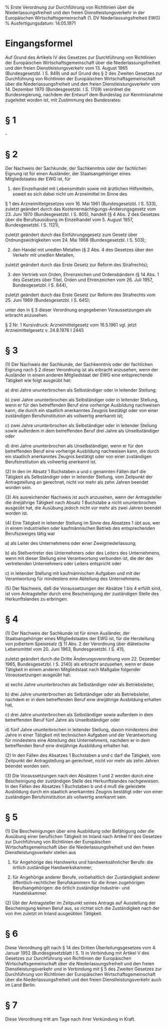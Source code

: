 % Erste Verordnung zur Durchführung von Richtlinien über die Niederlassungsfreiheit und den freien Dienstleistungsverkehr in der Europäischen Wirtschaftsgemeinschaft  (1. DV Niederlassungsfreiheit EWG)
% Ausfertigungsdatum: 14.05.1971
 
# Eingangsformel

Auf Grund des Artikels IV des Gesetzes zur Durchführung von Richtlinien der Europäischen Wirtschaftsgemeinschaft über die Niederlassungsfreiheit und den freien Dienstleistungsverkehr vom 13. August 1965 (Bundesgesetzbl. I S. 849) und auf Grund des § 2 des Zweiten Gesetzes zur Durchführung von Richtlinien der Europäischen Wirtschaftsgemeinschaft über die Niederlassungsfreiheit und den freien Dienstleistungsverkehr vom 14. Dezember 1970 (Bundesgesetzbl. I S. 1709) verordnet die Bundesregierung, nachdem der Entwurf dem Bundestag zur Kenntnisnahme zugeleitet worden ist, mit Zustimmung des Bundesrates:

# § 1

\-

# § 2

Der Nachweis der Sachkunde, der Sachkenntnis oder der fachlichen Eignung ist für einen Ausländer, der Staatsangehöriger eines Mitgliedstaates der EWG ist, für

1. den Einzelhandel mit Lebensmitteln sowie mit ärztlichen Hilfsmitteln, soweit es sich dabei nicht um Arzneimittel im Sinne des

§ 1 des Arzneimittelgesetzes vom 16. Mai 1961 (Bundesgesetzbl. I S. 533), zuletzt geändert durch das Kostenermächtigungs-Änderungsgesetz vom 23. Juni 1970 (Bundesgesetzbl. I S. 805), handelt (§ 4 Abs. 2 des Gesetzes über die Berufsausübung im Einzelhandel vom 5. August 1957, Bundesgesetzbl. I S. 1121),

zuletzt geändert durch das Einführungsgesetz zum Gesetz über Ordnungswidrigkeiten vom 24. Mai 1968 (Bundesgesetzbl. I S. 503);

2. den Handel mit unedlen Metallen (§ 2 Abs. 4 des Gesetzes über den Verkehr mit unedlen Metallen,

zuletzt geändert durch das Erste Gesetz zur Reform des Strafrechts);

3. den Vertrieb von Orden, Ehrenzeichen und Ordensbändern (§ 14 Abs. 1 des Gesetzes über Titel, Orden und Ehrenzeichen vom 26. Juli 1957, Bundesgesetzbl. I S. 844),

zuletzt geändert durch das Erste Gesetz zur Reform des Strafrechts vom 25. Juni 1969 (Bundesgesetzbl. I S. 645);

unter den in § 3 dieser Verordnung angegebenen Voraussetzungen als erbracht anzusehen.

§ 2 Nr. 1 Kursivdruck: Arzneimittelgesetz vom 16.5.1961 vgl. jetzt Arzneimittelgesetz v. 24.8.1976 I 2445

# § 3

(1) Der Nachweis der Sachkunde, der Sachkenntnis oder der fachlichen Eignung nach § 2 dieser Verordnung ist als erbracht anzusehen, wenn der Ausländer in einem anderen Mitgliedstaat der EWG eine entsprechende Tätigkeit wie folgt ausgeübt hat:

a) drei Jahre ununterbrochen als Selbständiger oder in leitender Stellung;

b) zwei Jahre ununterbrochen als Selbständiger oder in leitender Stellung, wenn er für den betreffenden Beruf eine vorherige Ausbildung nachweisen kann, die durch ein staatlich anerkanntes Zeugnis bestätigt oder von einer zuständigen Berufsinstitution als vollwertig anerkannt ist;

c) zwei Jahre ununterbrochen als Selbständiger oder in leitender Stellung sowie außerdem in dem betreffenden Beruf drei Jahre als Unselbständiger oder

d) drei Jahre ununterbrochen als Unselbständiger, wenn er für den betreffenden Beruf eine vorherige Ausbildung nachweisen kann, die durch ein staatlich anerkanntes Zeugnis bestätigt oder von einer zuständigen Berufsinstitution als vollwertig anerkannt ist.

(2) In den im Absatz 1 Buchstaben a und c genannten Fällen darf die Tätigkeit als Selbständiger oder in leitender Stellung, vom Zeitpunkt der Antragstellung an gerechnet, nicht vor mehr als zehn Jahren beendet worden sein.

(3) Als ausreichender Nachweis ist auch anzusehen, wenn der Antragsteller die dreijährige Tätigkeit nach Absatz 1 Buchstabe a nicht ununterbrochen ausgeübt hat, die Ausübung jedoch nicht vor mehr als zwei Jahren beendet worden ist.

(4) Eine Tätigkeit in leitender Stellung im Sinne des Absatzes 1 übt aus, wer in einem industriellen oder kaufmännischen Betrieb des entsprechenden Berufszweiges tätig war

a) als Leiter des Unternehmens oder einer Zweigniederlassung;

b) als Stellvertreter des Unternehmers oder des Leiters des Unternehmens, wenn mit dieser Stellung eine Verantwortung verbunden ist, die der des vertretenden Unternehmers oder Leiters entspricht oder

c) in leitender Stellung mit kaufmännischen Aufgaben und mit der Verantwortung für mindestens eine Abteilung des Unternehmens.

(5) Der Nachweis, daß die Voraussetzungen der Absätze 1 bis 4 erfüllt sind, ist vom Antragsteller durch eine Bescheinigung der zuständigen Stelle des Herkunftslandes zu erbringen.

# § 4

(1) Der Nachweis der Sachkunde ist für einen Ausländer, der Staatsangehöriger eines Mitgliedstaates der EWG ist, für die Herstellung von jodiertem Speisesalz (§ 11 Abs. 2 der Verordnung über diätetische Lebensmittel vom 20. Juni 1963, Bundesgesetzbl. I S. 415,

zuletzt geändert durch die Dritte Änderungsverordnung vom 22. Dezember 1965, Bundesgesetzbl. I S. 2140) als erbracht anzusehen, wenn er diese Tätigkeit in einem anderen Mitgliedstaat nach Maßgabe folgender Voraussetzungen ausgeübt hat:

a) sechs Jahre ununterbrochen als Selbständiger oder als Betriebsleiter,

b) drei Jahre ununterbrochen als Selbständiger oder als Betriebsleiter, nachdem er in dem betreffenden Beruf eine dreijährige Ausbildung erhalten hat,

c) drei Jahre ununterbrochen als Selbständiger sowie außerdem in dem betreffenden Beruf fünf Jahre als Unselbständiger oder

d) fünf Jahre ununterbrochen in leitender Stellung, davon mindestens drei Jahre in einer Tätigkeit mit technischen Aufgaben und der Verantwortung für mindestens eine Abteilung des Unternehmens, nachdem er in dem betreffenden Beruf eine dreijährige Ausbildung erhalten hat.

(2) In den Fällen des Absatzes 1 Buchstaben a und c darf die Tätigkeit, vom Zeitpunkt der Antragstellung an gerechnet, nicht vor mehr als zehn Jahren beendet worden sein.

(3) Die Voraussetzungen nach den Absätzen 1 und 2 werden durch eine Bescheinigung der zuständigen Stelle des Herkunftslandes nachgewiesen. In den Fällen des Absatzes 1 Buchstaben b und d muß die geleistete Ausbildung durch ein staatlich anerkanntes Zeugnis bestätigt oder von einer zuständigen Berufsinstitution als vollwertig anerkannt sein.

# § 5

(1) Die Bescheinigungen über eine Ausbildung oder Befähigung oder die Ausübung einer beruflichen Tätigkeit im Inland nach Artikel IV des Gesetzes zur Durchführung von Richtlinien der Europäischen Wirtschaftsgemeinschaft über die Niederlassungsfreiheit und den freien Dienstleistungsverkehr stellen aus

1. für Angehörige des Handwerks und handwerksähnlicher Berufe: die örtlich zuständige Handwerkskammer;

2. für Angehörige anderer Berufe, vorbehaltlich der Zuständigkeit anderer öffentlich-rechtlicher Berufskammern für die ihnen zugehörigen Berufsangehörigen: die örtlich zuständige Industrie- und Handelskammer.

(2) Übt der Antragsteller im Zeitpunkt seines Antrags auf Ausstellung der Bescheinigung keinen Beruf aus, so richtet sich die Zuständigkeit nach der von ihm zuletzt im Inland ausgeübten Tätigkeit.

# § 6

Diese Verordnung gilt nach § 14 des Dritten Überleitungsgesetzes vom 4. Januar 1952 (Bundesgesetzblatt I S. 1) in Verbindung mit Artikel V des Gesetzes zur Durchführung von Richtlinien der Europäischen Wirtschaftsgemeinschaft über die Niederlassungsfreiheit und den freien Dienstleistungsverkehr und in Verbindung mit § 5 des Zweiten Gesetzes zur Durchführung von Richtlinien der Europäischen Wirtschaftsgemeinschaft über die Niederlassungsfreiheit und den freien Dienstleistungsverkehr auch im Land Berlin.

# § 7

Diese Verordnung tritt am Tage nach ihrer Verkündung in Kraft.
